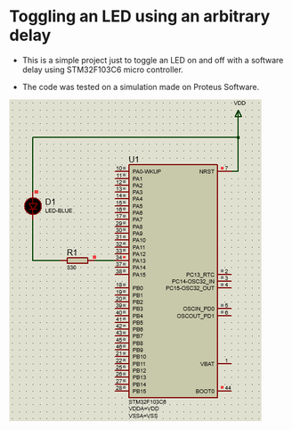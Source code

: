 # Toggling an LED using an arbitrary delay

* This is a simple project just to toggle an LED on and off with a software delay using STM32F103C6 micro controller.

* The code was tested on a simulation made on Proteus Software.

![Toggling-LED](./img/Toggling_LED.gif)